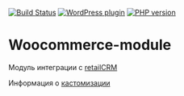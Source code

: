 [![Build Status](https://img.shields.io/travis/retailcrm/woocommerce-module/master.svg?style=flat-square)](https://travis-ci.org/retailcrm/woocommerce-module)
[![WordPress plugin](https://img.shields.io/wordpress/plugin/v/woo-retailcrm.svg?style=flat-square)](https://wordpress.org/plugins/woo-retailcrm/)
[![PHP version](https://img.shields.io/badge/PHP->=5.3-blue.svg?style=flat-square)](https://php.net/)

Woocommerce-module
==================

Модуль интеграции с [retailCRM](http://retailcrm.ru)

Информация о [кастомизации](https://github.com/retailcrm/woocommerce-module/wiki/%D0%9A%D0%B0%D1%81%D1%82%D0%BE%D0%BC%D0%B8%D0%B7%D0%B0%D1%86%D0%B8%D1%8F-%D0%B8%D0%BD%D1%82%D0%B5%D0%B3%D1%80%D0%B0%D1%86%D0%B8%D0%BE%D0%BD%D0%BD%D0%BE%D0%B3%D0%BE-%D0%BF%D0%BB%D0%B0%D0%B3%D0%B8%D0%BD%D0%B0)
